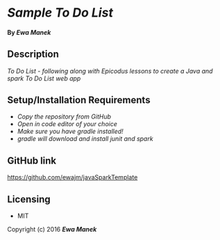 # _Sample To Do List_

#### By _Ewa Manek_

## Description

_To Do List - following along with Epicodus lessons to create a Java and spark To Do List web app_

## Setup/Installation Requirements

* _Copy the repository from GitHub_
* _Open in code editor of your choice_
* _Make sure you have gradle installed!_
* _gradle will download and install junit and spark_


## GitHub link

https://github.com/ewajm/javaSparkTemplate

## Licensing

* MIT

Copyright (c) 2016 **_Ewa Manek_**
